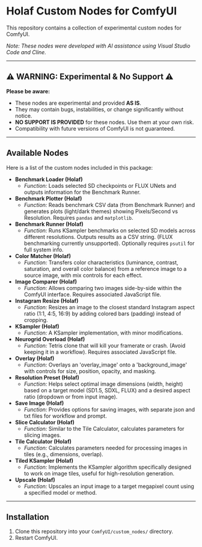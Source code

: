 # Holaf Custom Nodes for ComfyUI

This repository contains a collection of experimental custom nodes for ComfyUI.

*Note: These nodes were developed with AI assistance using Visual Studio Code and Cline.*

---

## ⚠️ WARNING: Experimental & No Support ⚠️

**Please be aware:**

*   These nodes are experimental and provided **AS IS**.
*   They may contain bugs, instabilities, or change significantly without notice.
*   **NO SUPPORT IS PROVIDED** for these nodes. Use them at your own risk.
*   Compatibility with future versions of ComfyUI is not guaranteed.

---

## Available Nodes

Here is a list of the custom nodes included in this package:

*   **Benchmark Loader (Holaf)**
    *   *Function:* Loads selected SD checkpoints or FLUX UNets and outputs information for the Benchmark Runner.
*   **Benchmark Plotter (Holaf)**
    *   *Function:* Reads benchmark CSV data (from Benchmark Runner) and generates plots (light/dark themes) showing Pixels/Second vs Resolution. Requires `pandas` and `matplotlib`.
*   **Benchmark Runner (Holaf)**
    *   *Function:* Runs KSampler benchmarks on selected SD models across different resolutions. Outputs results as a CSV string. (FLUX benchmarking currently unsupported). Optionally requires `psutil` for full system info.
*   **Color Matcher (Holaf)**
    *   *Function:* Transfers color characteristics (luminance, contrast, saturation, and overall color balance) from a reference image to a source image, with mix controls for each effect.
*   **Image Comparer (Holaf)**
    *   *Function:* Allows comparing two images side-by-side within the ComfyUI interface. Requires associated JavaScript file.
*   **Instagram Resize (Holaf)**
    *   *Function:* Resizes an image to the closest standard Instagram aspect ratio (1:1, 4:5, 16:9) by adding colored bars (padding) instead of cropping.
*   **KSampler (Holaf)**
    *   *Function:* A KSampler implementation, with minor modifications.
*   **Neurogrid Overload (Holaf)**
    *   *Function:* Tetris clone that will kill your framerate or crash. (Avoid keeping it in a workflow). Requires associated JavaScript file.
*   **Overlay (Holaf)**
    *   *Function:* Overlays an 'overlay_image' onto a 'background_image' with controls for size, position, opacity, and masking.
*   **Resolution Preset (Holaf)**
    *   *Function:* Helps select optimal image dimensions (width, height) based on a target model (SD1.5, SDXL, FLUX) and a desired aspect ratio (dropdown or from input image).
*   **Save Image (Holaf)**
    *   *Function:* Provides options for saving images, with separate json and txt files for workflow and prompt.
*   **Slice Calculator (Holaf)**
    *   *Function:* Similar to the Tile Calculator, calculates parameters for slicing images.
*   **Tile Calculator (Holaf)**
    *   *Function:* Calculates parameters needed for processing images in tiles (e.g., dimensions, overlap).
*   **Tiled KSampler (Holaf)**
    *   *Function:* Implements the KSampler algorithm specifically designed to work on image tiles, useful for high-resolution generation.
*   **Upscale (Holaf)**
    *   *Function:* Upscales an input image to a target megapixel count using a specified model or method.

---

## Installation

1.  Clone this repository into your `ComfyUI/custom_nodes/` directory.
2.  Restart ComfyUI.